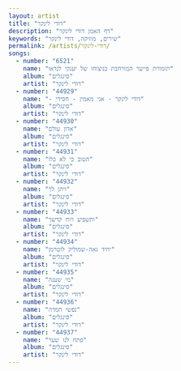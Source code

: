 ```yaml
---
layout: artist
title: "דודי לינקר"
description: "דף האמן דודי לינקר"
keywords: "שירים, מוזיקה, דודי לינקר"
permalink: /artists/דודי-לינקר/
songs:
  - number: "6521"
    name: "תזמורת פייער המורחבת בניצוחו של יענקי לנדאו"
    album: "סינגלים"
    artist: "דודי לינקר"
  - number: "44929"
    name: "- דודי לינקר - אני מאמין - חסידי"
    album: "סינגלים"
    artist: "דודי לינקר"
  - number: "44930"
    name: "אדון עולם"
    album: "סינגלים"
    artist: "דודי לינקר"
  - number: "44931"
    name: "הטוב כי לא כלו"
    album: "סינגלים"
    artist: "דודי לינקר"
  - number: "44932"
    name: "ויתן לך"
    album: "סינגלים"
    artist: "דודי לינקר"
  - number: "44933"
    name: "ותשפיע רוח קדשך"
    album: "סינגלים"
    artist: "דודי לינקר"
  - number: "44934"
    name: "יחיד גאה-שמוליק לוטרמן"
    album: "סינגלים"
    artist: "דודי לינקר"
  - number: "44935"
    name: "מי שענה"
    album: "סינגלים"
    artist: "דודי לינקר"
  - number: "44936"
    name: "נפשי חמדה"
    album: "סינגלים"
    artist: "דודי לינקר"
  - number: "44937"
    name: "פתח לנו שער"
    album: "סינגלים"
    artist: "דודי לינקר"
---
```

